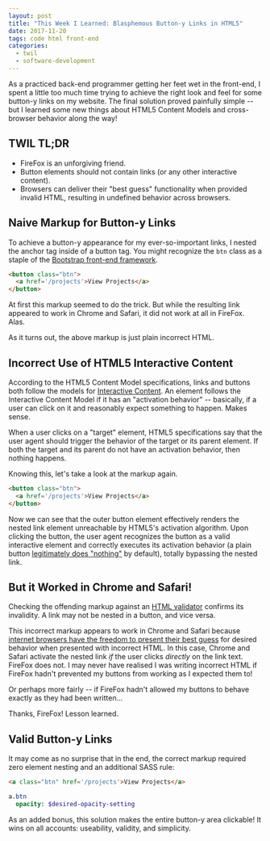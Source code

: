 ```yaml
---
layout: post
title: "This Week I Learned: Blasphemous Button-y Links in HTML5"
date: 2017-11-20
tags: code html front-end
categories:
  - twil
  - software-development
---
```

As a practiced back-end programmer getting her feet wet in the front-end, I spent a little too much time trying to achieve the right look and feel for some button-y links on my website. The final solution proved painfully simple -- but I learned some new things about HTML5 Content Models and cross-browser behavior along the way!

## TWIL TL;DR
* FireFox is an unforgiving friend.
* Button elements should not contain links (or any other interactive content).
* Browsers can deliver their "best guess" functionality when provided invalid HTML, resulting in undefined behavior across browsers.

## Naive Markup for Button-y Links
To achieve a button-y appearance for my ever-so-important links, I nested the anchor tag inside of a button tag. You might recognize the `btn` class as a staple of the [Bootstrap front-end framework](https://getbootstrap.com/).

```html
<button class="btn">
  <a href='/projects'>View Projects</a>
</button>
```

At first this markup seemed to do the trick. But while the resulting link appeared to work in Chrome and Safari, it did not work at all in FireFox. Alas.

As it turns out, the above markup is just plain incorrect HTML.

## Incorrect Use of HTML5 Interactive Content

According to the HTML5 Content Model specifications, links and buttons both follow the models for [Interactive Content](https://www.w3.org/TR/2011/WD-html5-20110525/content-models.html#interactive-content). An element follows the Interactive Content Model if it has an "activation behavior" -- basically, if a user can click on it and reasonably expect something to happen. Makes sense.

When a user clicks on a "target" element, HTML5 specifications say that the user agent should trigger the behavior of the target or its parent element. If both the target and its parent do not have an activation behavior, then nothing happens. 

Knowing this, let's take a look at the markup again.

```html
<button class="btn">
  <a href='/projects'>View Projects</a>
</button>
```

Now we can see that the outer button element effectively renders the nested link element unreachable by HTML5's activation algorithm. Upon clicking the button, the user agent recognizes the button as a valid interactive element and correctly executes its activation behavior (a plain button [legitimately does "nothing"](https://www.w3.org/TR/2011/WD-html5-20110525/the-button-element.html#attr-button-type) by default), totally bypassing the nested link.

## But it Worked in Chrome and Safari!

Checking the offending markup against an [HTML validator](https://html5.validator.nu/) confirms its invalidity. A link may not be nested in a button, and vice versa.

This incorrect markup appears to work in Chrome and Safari because [internet browsers have the freedom to present their best guess](https://www.w3.org/MarkUp/2004/xhtml-faq#whycare) for desired behavior when presented with incorrect HTML. In this case, Chrome and Safari activate the nested link *if* the user clicks *directly* on the link text. FireFox does not. I may never have realised I was writing incorrect HTML if FireFox hadn't prevented my buttons from working as I expected them to! 

Or perhaps more fairly -- if FireFox hadn't allowed my buttons to behave exactly as they had been written...

Thanks, FireFox! Lesson learned. 

## Valid Button-y Links
It may come as no surprise that in the end, the correct markup required zero element nesting and an additional SASS rule:

```html
<a class="btn" href='/projects'>View Projects</a>
```
```sass
a.btn
  opacity: $desired-opacity-setting
```

As an added bonus, this solution makes the entire button-y area clickable! It wins on all accounts: useability, validity, and simplicity. 